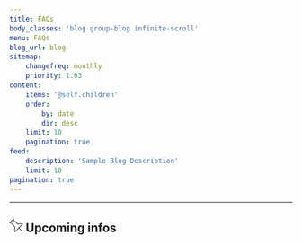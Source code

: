 ```yaml
---
title: FAQs
body_classes: 'blog group-blog infinite-scroll'
menu: FAQs
blog_url: blog
sitemap:
    changefreq: monthly
    priority: 1.03
content:
    items: '@self.children'
    order:
        by: date
        dir: desc
    limit: 10
    pagination: true
feed:
    description: 'Sample Blog Description'
    limit: 10
pagination: true
---
```

---

## ![](push-pin.png) Upcoming infos